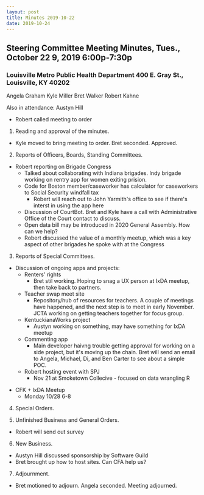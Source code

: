 ```yaml
---
layout: post
title: Minutes 2019-10-22
date: 2019-10-24
---
```


## Steering Committee Meeting Minutes, Tues., October 22 9, 2019 6:00p-7:30p

### Louisville Metro Public Health Department 400 E. Gray St., Louisville, KY 40202

Angela Graham
Kyle Miller
Bret Walker
Robert Kahne

Also in attendance:
Austyn Hill

- Robert called meeting to order

1. Reading and approval of the minutes.

  - Kyle moved to bring meeting to order. Bret seconded. Approved.

2. Reports of Officers, Boards, Standing Committees.

  - Robert reporting on Brigade Congress
    - Talked about collaborating with Indiana brigades. Indy brigade working on rentry app for women exiting prision.
    - Code for Boston member/caseworker has calculator for caseworkers to Social Security windfall tax
      - Robert will reach out to John Yarmith's office to see if there's interst in using the app here
    - Discussion of CourtBot. Bret and Kyle have a call with Administrative Office of the Court contact to discuss.
    - Open data bill may be introduced in 2020 General Assembly. How can we help?
    - Robert discussed the value of a monthly meetup, which was a key aspect of other brigades he spoke with at the Congress

3. Reports of Special Committees.

  - Discussion of ongoing apps and projects:
    * Renters' rights
      - Bret stil working. Hoping to snag a UX person at IxDA meetup, then take back to partners.
    * Teacher swap meet site
      - Repository/hub of resources for teachers. A couple of meetings have happened, and the next step is to meet in early November. JCTA working on getting teachers together for focus group.
    * KentuckianaWorks project
      - Austyn working on something, may have something for IxDA meetup
    * Commenting app
      - Main developer haivng trouble getting approval for working on a side project, but it's moving up the chain. Bret will send an email to Angela, Michael, Di, and Ben Carter to see about a simple POC.
    * Robert hosting event with SPJ
      - Nov 21 at Smoketown Collecive - focused on data wrangling R

  * CFK + IxDA Meetup
    - Monday 10/28 6-8

4. Special Orders.

5. Unfinished Business and General Orders.

  - Robert will send out survey

6. New Business.

  - Austyn Hill discussed sponsorship by Software Guild
  - Bret brought up how to host sites. Can CFA help us?

7. Adjournment.
  - Bret motioned to adjourn. Angela seconded. Meeting adjourned.